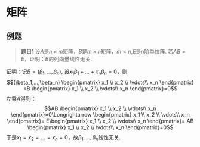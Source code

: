 # 矩阵

## 例题

>$\textbf{题目1 }$设$A$是$n\times m$矩阵，$B$是$m\times n$矩阵，$m<n$,$E$是$n$阶单位阵. 若$AB=E$，证明：$B$的列向量线性无关.

证明：记$B=(\beta_1,...,\beta_n)$, 设$x_1\beta_1+...+x_n\beta_n=0$，则
$$(\beta_1,...,\beta_n)
\begin{pmatrix}
    x_1 \\
    x_2 \\
    \vdots\\
    x_n
\end{pmatrix}
=B
\begin{pmatrix}
    x_1 \\
    x_2 \\
    \vdots\\
    x_n
\end{pmatrix}=0$$
左乘$A$得到：
$$AB
\begin{pmatrix}
    x_1 \\
    x_2 \\
    \vdots\\
    x_n
\end{pmatrix}=0\Longrightarrow \begin{pmatrix}
    x_1 \\
    x_2 \\
    \vdots\\
    x_n
\end{pmatrix}=
E\begin{pmatrix}
    x_1 \\
    x_2 \\
    \vdots\\
    x_n
\end{pmatrix}=
AB
\begin{pmatrix}
    x_1 \\
    x_2 \\
    \vdots\\
    x_n
\end{pmatrix}=0$$
于是$x_1=x_2=...=x_n=0$，故$\beta_1,...,\beta_n$线性无关.